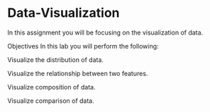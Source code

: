 # Data-Visualization

In this assignment you will be focusing on the visualization of data.

Objectives
In this lab you will perform the following:

Visualize the distribution of data.

Visualize the relationship between two features.

Visualize composition of data.

Visualize comparison of data.
